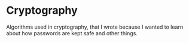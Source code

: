 # Cryptography
Algorithms used in cryptography, that I wrote because I wanted to learn about how passwords are kept safe and other things.
